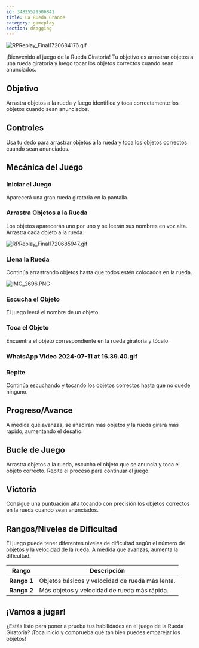 ```yaml
---
id: 34825529506841
title: La Rueda Grande
category: gameplay
section: dragging
---
```

![RPReplay_Final1720684176.gif](https://help.studycat.com/hc/article_attachments/34931476777625)

¡Bienvenido al juego de la Rueda Giratoria! Tu objetivo es arrastrar objetos a una rueda giratoria y luego tocar los objetos correctos cuando sean anunciados.

## Objetivo

Arrastra objetos a la rueda y luego identifica y toca correctamente los objetos cuando sean anunciados.

## Controles 

Usa tu dedo para arrastrar objetos a la rueda y toca los objetos correctos cuando sean anunciados.

## Mecánica del Juego

### Iniciar el Juego

Aparecerá una gran rueda giratoria en la pantalla.

### Arrastra Objetos a la Rueda

Los objetos aparecerán uno por uno y se leerán sus nombres en voz alta. Arrastra cada objeto a la rueda.

![RPReplay_Final1720685947.gif](https://help.studycat.com/hc/article_attachments/34932060072217)

### Llena la Rueda

Continúa arrastrando objetos hasta que todos estén colocados en la rueda.

![IMG_2696.PNG](https://help.studycat.com/hc/article_attachments/34825529495577)

### Escucha el Objeto

El juego leerá el nombre de un objeto.

### Toca el Objeto

Encuentra el objeto correspondiente en la rueda giratoria y tócalo.

### WhatsApp Video 2024-07-11 at 16.39.40.gif

### Repite

Continúa escuchando y tocando los objetos correctos hasta que no quede ninguno.

## Progreso/Avance

A medida que avanzas, se añadirán más objetos y la rueda girará más rápido, aumentando el desafío.

## Bucle de Juego

Arrastra objetos a la rueda, escucha el objeto que se anuncia y toca el objeto correcto. Repite el proceso para continuar el juego.

## Victoria

Consigue una puntuación alta tocando con precisión los objetos correctos en la rueda cuando sean anunciados.

## Rangos/Niveles de Dificultad

El juego puede tener diferentes niveles de dificultad según el número de objetos y la velocidad de la rueda. A medida que avanzas, aumenta la dificultad.

| Rango | Descripción |
| --- | --- |
| **Rango 1** | Objetos básicos y velocidad de rueda más lenta. |
| **Rango 2** | Más objetos y velocidad de rueda más rápida. |

## ¡Vamos a jugar!

¿Estás listo para poner a prueba tus habilidades en el juego de la Rueda Giratoria? ¡Toca inicio y comprueba qué tan bien puedes emparejar los objetos!

